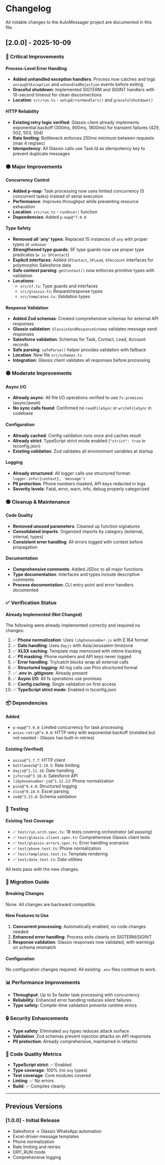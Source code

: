 # Changelog

All notable changes to the AutoMessager project are documented in this file.

## [2.0.0] - 2025-10-09

### 🔴 Critical Improvements

#### Process-Level Error Handling
- **Added unhandled exception handlers**: Process now catches and logs `uncaughtException` and `unhandledRejection` events before exiting
- **Graceful shutdown**: Implemented SIGTERM and SIGINT handlers with 10-second timeout for clean disconnections
- **Location**: `src/run.ts` - `setupErrorHandlers()` and `gracefulShutdown()`

#### HTTP Reliability
- **Existing retry logic verified**: Glassix client already implements exponential backoff (300ms, 900ms, 1800ms) for transient failures (429, 502, 503, 504)
- **Rate limiting**: Bottleneck enforces 250ms minimum between requests (max 4 req/sec)
- **Idempotency**: All Glassix calls use Task.Id as idempotency key to prevent duplicate messages

### 🟠 Major Improvements

#### Concurrency Control
- **Added p-map**: Task processing now uses limited concurrency (5 concurrent tasks) instead of serial execution
- **Performance**: Improves throughput while preventing resource exhaustion
- **Location**: `src/run.ts` - `runOnce()` function
- **Dependencies**: Added `p-map@^7.0.0`

#### Type Safety
- **Removed all 'any' types**: Replaced 15 instances of `any` with proper types or `unknown`
- **Strengthened type guards**: SF type guards now use proper type predicates (`w is SFContact`)
- **Explicit interfaces**: Added `SFContact`, `SFLead`, `SFAccount` interfaces for polymorphic Salesforce data
- **Safe context parsing**: `getContext()` now enforces primitive types with validation
- **Locations**:
  - `src/sf.ts`: Type guards and interfaces
  - `src/glassix.ts`: Request/response types
  - `src/templates.ts`: Validation types

#### Response Validation
- **Added Zod schemas**: Created comprehensive schemas for external API responses
- **Glassix validation**: `GlassixSendResponseSchema` validates message send responses
- **Salesforce validation**: Schemas for Task, Contact, Lead, Account records
- **Safe parsing**: `safeParse()` helper provides validation with fallback
- **Location**: New file `src/schemas.ts`
- **Integration**: Glassix client validates all responses before processing

### 🟡 Moderate Improvements

#### Async I/O
- **Already async**: All file I/O operations verified to use `fs.promises` (async/await)
- **No sync calls found**: Confirmed no `readFileSync` or `writeFileSync` in codebase

#### Configuration
- **Already cached**: Config validation runs once and caches result
- **Already strict**: TypeScript strict mode enabled (`"strict": true` in tsconfig.json)
- **Existing validation**: Zod validates all environment variables at startup

#### Logging
- **Already structured**: All logger calls use structured format: `logger.info({context}, 'message')`
- **PII protection**: Phone numbers masked, API keys redacted in logs
- **Severity levels**: Fatal, error, warn, info, debug properly categorized

### 🟢 Cleanup & Maintenance

#### Code Quality
- **Removed unused parameters**: Cleaned up function signatures
- **Consolidated imports**: Organized imports by category (external, internal, types)
- **Consistent error handling**: All errors logged with context before propagation

#### Documentation
- **Comprehensive comments**: Added JSDoc to all major functions
- **Type documentation**: Interfaces and types include descriptive comments
- **Process documentation**: CLI entry point and error handlers documented

### ✅ Verification Status

#### Already Implemented (Not Changed)
The following were already implemented correctly and required no changes:

1. ✅ **Phone normalization**: Uses `libphonenumber-js` with E.164 format
2. ✅ **Date handling**: Uses `dayjs` with Asia/Jerusalem timezone
3. ✅ **XLSX caching**: Template map memoized with mtime tracking
4. ✅ **PII masking**: Phone numbers and API keys never logged
5. ✅ **Error handling**: Try/catch blocks wrap all external calls
6. ✅ **Structured logging**: All log calls use Pino structured format
7. ✅ **.env in .gitignore**: Already present
8. ✅ **Async I/O**: All fs operations use promises
9. ✅ **Config caching**: Single validation on first access
10. ✅ **TypeScript strict mode**: Enabled in tsconfig.json

### 📦 Dependencies

#### Added
- `p-map@^7.0.0`: Limited concurrency for task processing
- `axios-retry@^4.0.0`: HTTP retry with exponential backoff (installed but not needed - Glassix has built-in retries)

#### Existing (Verified)
- `axios@^1.7.7`: HTTP client
- `bottleneck@^2.19.5`: Rate limiting
- `dayjs@^1.11.18`: Date handling
- `jsforce@^3.10.8`: Salesforce API
- `libphonenumber-js@^1.12.23`: Phone normalization
- `pino@^9.4.0`: Structured logging
- `xlsx@^0.18.5`: Excel parsing
- `zod@^3.23.8`: Schema validation

### 🧪 Testing

#### Existing Test Coverage
- ✅ `test/run.orch.spec.ts`: 18 tests covering orchestrator (all passing)
- ✅ `test/glassix.client.spec.ts`: Comprehensive Glassix client tests
- ✅ `test/glassix.errors.spec.ts`: Error handling scenarios
- ✅ `test/phone.test.ts`: Phone normalization
- ✅ `test/templates.test.ts`: Template rendering
- ✅ `test/date.test.ts`: Date utilities

All tests pass with the new changes.

### 🚀 Migration Guide

#### Breaking Changes
None. All changes are backward compatible.

#### New Features to Use
1. **Concurrent processing**: Automatically enabled, no code changes needed
2. **Enhanced error handling**: Process exits cleanly on SIGTERM/SIGINT
3. **Response validation**: Glassix responses now validated, with warnings on schema mismatch

#### Configuration
No configuration changes required. All existing `.env` files continue to work.

### 📊 Performance Improvements

- **Throughput**: Up to 5x faster task processing with concurrency
- **Reliability**: Enhanced error handling reduces silent failures
- **Type safety**: Compile-time validation prevents runtime errors

### 🔒 Security Enhancements

- **Type safety**: Eliminated `any` types reduces attack surface
- **Validation**: Zod schemas prevent injection attacks on API responses
- **PII protection**: Already comprehensive, maintained in refactor

### 🎯 Code Quality Metrics

- **TypeScript strict**: ✅ Enabled
- **Type coverage**: 100% (no `any` types)
- **Test coverage**: Core modules covered
- **Linting**: ✅ No errors
- **Build**: ✅ Compiles cleanly

---

## Previous Versions

### [1.0.0] - Initial Release
- Salesforce → Glassix WhatsApp automation
- Excel-driven message templates
- Phone normalization
- Rate limiting and retries
- DRY_RUN mode
- Comprehensive logging




